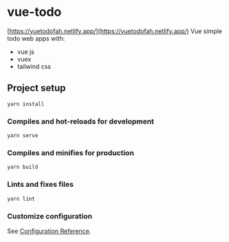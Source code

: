 # vue-todo
[https://vuetodofah.netlify.app/](https://vuetodofah.netlify.app/)
Vue simple todo web apps with:
- vue js
- vuex
- tailwind css

## Project setup
```
yarn install
```

### Compiles and hot-reloads for development
```
yarn serve
```

### Compiles and minifies for production
```
yarn build
```

### Lints and fixes files
```
yarn lint
```

### Customize configuration
See [Configuration Reference](https://cli.vuejs.org/config/).
